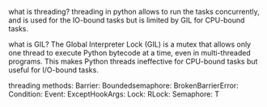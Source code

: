 what is threading?
    threading in python allows to run the tasks concurrently, and is used for the IO-bound tasks but is limited by GIL for CPU-bound tasks.

what is GIL?
    The Global Interpreter Lock (GIL) is a mutex that allows only one thread to execute Python bytecode at a time, even in multi-threaded programs. This makes Python threads ineffective for CPU-bound tasks but useful for I/O-bound tasks.


threading methods:
    Barrier:
    Boundedsemaphore:
    BrokenBarrierError:
    Condition:
    Event:
    ExceptHookArgs:
    Lock:
    RLock:
    Semaphore:
    T